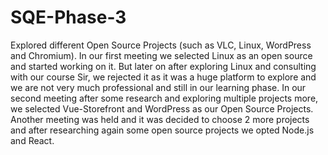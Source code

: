 # SQE-Phase-3
Explored different Open Source Projects (such as VLC, Linux, WordPress and Chromium).
In our first meeting we selected Linux as an open source and started working on it.
But later on after exploring Linux and consulting with our course Sir, we rejected it as it was a huge platform to explore and we are not very much professional and still in our learning phase.
In our second meeting after some research and exploring multiple projects more, we selected Vue-Storefront and WordPress as our Open Source Projects.
Another meeting was held and it was decided to choose 2 more projects and after researching again some open source projects we opted Node.js and React.
